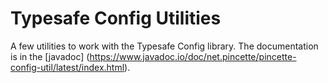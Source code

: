 # Typesafe Config Utilities

A few utilities to work with the Typesafe Config library. The documentation is in the [javadoc]
(https://www.javadoc.io/doc/net.pincette/pincette-config-util/latest/index.html).
